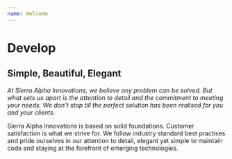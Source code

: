 ```yaml
---
name: Welcome
---
```

# Develop
## Simple, Beautiful, Elegant

_At Sierra Alpha Innovations, we believe any problem can be solved. But what sets us apart is the attention to detail and the commitment to meeting your needs. We don't stop till the perfect solution has been realised for you and your clients._

Sierra Alpha Innovations is based on solid foundations. Customer satisfaction is what we strive for. We follow industry standard best practises and pride ourselves in our attention to detail, elegant yet simple to maintain code and staying at the forefront of emerging technologies.
